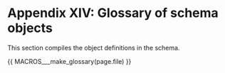# Appendix XIV: Glossary of schema objects

This section compiles the object definitions in the schema.

<!--
  This section is autogenerated based on the src/schema.  DO NOT EDIT DIRECTLY.
  Follow https://github.com/bids-standard/bids-specification/blob/master/CONTRIBUTING.md#making-a-change-to-the-BIDS-schema
  and a guide for using macros can be found at
  https://github.com/bids-standard/bids-specification/blob/master/macros_doc.md
-->
{{ MACROS___make_glossary(page.file) }}
